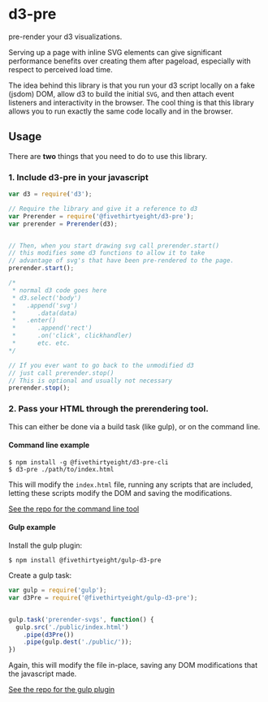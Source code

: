 # d3-pre
pre-render your d3 visualizations.

Serving up a page with inline SVG elements can give significant
performance benefits over creating them after pageload,
especially with respect to perceived load time.

The idea behind this library is that you run your d3 script locally on a
fake (jsdom) DOM, allow d3 to build the initial `SVG`, and then attach event listeners
and interactivity in the browser. The cool thing is that this library allows you to run
exactly the same code locally and in the browser.

## Usage

There are **two** things that you need to do to use this library.

### 1. Include d3-pre in your javascript

```js
var d3 = require('d3');

// Require the library and give it a reference to d3
var Prerender = require('@fivethirtyeight/d3-pre');
var prerender = Prerender(d3);


// Then, when you start drawing svg call prerender.start()
// this modifies some d3 functions to allow it to take
// advantage of svg's that have been pre-rendered to the page.
prerender.start();

/*
 * normal d3 code goes here
 * d3.select('body')
 *   .append('svg')
 *      .data(data)
 *   .enter()
 *      .append('rect')
 *      .on('click', clickhandler)
 *      etc. etc.
*/

// If you ever want to go back to the unmodified d3
// just call prerender.stop()
// This is optional and usually not necessary
prerender.stop();

```


### 2. Pass your HTML through the prerendering tool.

This can either be done via a build task (like gulp), or on the command line.

#### Command line example

```
$ npm install -g @fivethirtyeight/d3-pre-cli
$ d3-pre ./path/to/index.html
```

This will modify the `index.html` file, running any scripts that are included,
letting these scripts modify the DOM and saving the modifications.

[See the repo for the command line tool](https://github.com/fivethirtyeight/d3-pre-cli)

#### Gulp example

Install the gulp plugin:
```
$ npm install @fivethirtyeight/gulp-d3-pre
```

Create a gulp task:

```js
var gulp = require('gulp');
var d3Pre = require('@fivethirtyeight/gulp-d3-pre');


gulp.task('prerender-svgs', function() {
  gulp.src('./public/index.html')
    .pipe(d3Pre())
    .pipe(gulp.dest('./public/'));
})
```
Again, this will modify the file in-place, saving any DOM modifications that
the javascript made.

[See the repo for the gulp plugin](https://github.com/fivethirtyeight/gulp-d3-pre)

